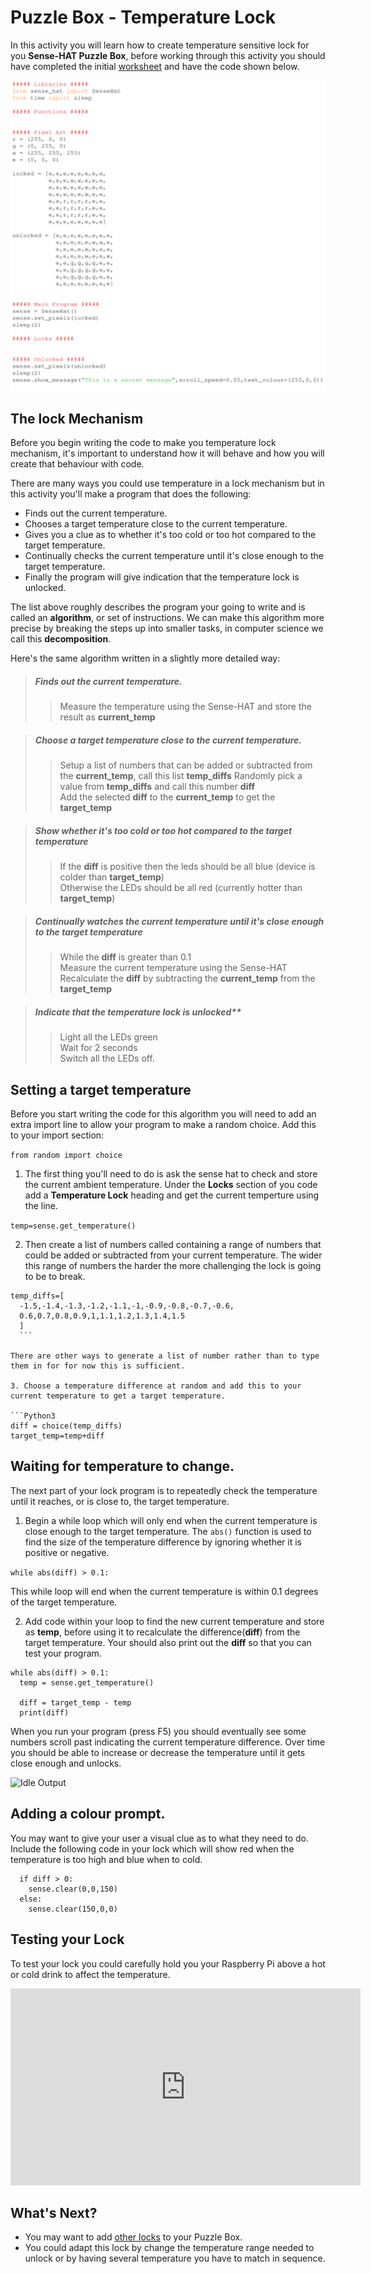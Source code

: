 # Puzzle Box - Temperature Lock
In this activity you will learn how to create temperature sensitive lock for you **Sense-HAT Puzzle Box**, before working through this activity you should have completed the initial [worksheet](worksheet.md) and have the code shown below.

![Code version 2](images/code2.png)

## The lock Mechanism
Before you begin writing the code to make you temperature lock mechanism, it's important to understand how it will behave and how you will create that behaviour with code.

There are many ways you could use temperature in a lock mechanism but in this activity you'll make a program that does the following:

- Finds out the current temperature.
- Chooses a target temperature close to the current temperature.
- Gives you a clue as to whether it's too cold or too hot compared to the target temperature.
- Continually checks the current temperature until it's close enough to the target temperature.
- Finally the program will give indication that the temperature lock is unlocked.

The list above roughly describes the program your going to write and is called an **algorithm**, or set of instructions. We can make this algorithm more precise by breaking the steps up into smaller tasks, in computer science we call this **decomposition**.

Here's the same algorithm written in a slightly more detailed way:

> ##### Finds out the current temperature.
> > Measure the temperature using the Sense-HAT and store the result as **current_temp**

> ##### Choose a target temperature close to the current temperature.
> > Setup a list of numbers that can be added or subtracted from the **current_temp**, call this list **temp_diffs**
> > Randomly pick a value from **temp_diffs** and call this number **diff**  
> > Add the selected **diff** to the **current_temp** to get the **target_temp**  

> ##### Show whether it's too cold or too hot compared to the target temperature
> > If the **diff** is positive then the leds should be all blue (device is colder than **target_temp**)  
> > Otherwise the LEDs should be all red (currently hotter than **target_temp**)  

> ##### Continually watches the current temperature until it's close enough to the target temperature
> > While the **diff** is greater than 0.1  
> > Measure the current temperature using the Sense-HAT  
> > Recalculate the **diff** by subtracting the **current_temp** from the **target_temp**  

> ##### Indicate that the temperature lock is unlocked**
> > Light all the LEDs green  
> > Wait for 2 seconds  
> > Switch all the LEDs off.  

## Setting a target temperature
Before you start writing the code for this algorithm you will need to add an extra import line to allow your program to make a random choice. Add this to your import section:

`from random import choice`

1. The first thing you'll need to do is ask the sense hat to check and store the current ambient temperature. Under the **Locks** section of you code add a **Temperature Lock** heading and get the current temperture using the line.

  `temp=sense.get_temperature()`

2. Then create a list of numbers called containing a range of numbers that could be added or subtracted from your current temperature. The wider this range of numbers the harder the more challenging the lock is going to be to break.

  ```python3
  temp_diffs=[
    -1.5,-1.4,-1.3,-1.2,-1.1,-1,-0.9,-0.8,-0.7,-0.6,
    0.6,0.7,0.8,0.9,1,1.1,1.2,1.3,1.4,1.5
    ]
    ```

  There are other ways to generate a list of number rather than to type them in for for now this is sufficient.

3. Choose a temperature difference at random and add this to your current temperature to get a target temperature.

  ```Python3
  diff = choice(temp_diffs)
  target_temp=temp+diff
  ```

## Waiting for temperature to change.
The next part of your lock program is to repeatedly check the temperature until it reaches, or is close to, the target temperature.

1. Begin a while loop which will only end when the current temperature is close enough to the target temperature. The `abs()` function is used to find the size of the temperature difference by ignoring whether it is positive or negative.

  `while abs(diff) > 0.1:`

  This while loop will end when the current temperature is within 0.1 degrees of the target temperature.

2. Add code within your loop to find the new current temperature and store as **temp**, before using it to recalculate the difference(**diff**) from the target temperature. Your should also
print out the **diff** so that you can test your program.

  ```Python3
  while abs(diff) > 0.1:
    temp = sense.get_temperature()

    diff = target_temp - temp
    print(diff)
  ```

  When you run your program (press F5) you should eventually see some numbers scroll past indicating the current temperature difference. Over time you should be able to increase or decrease the temperature until it gets close enough and unlocks.

![Idle Output]()

## Adding a colour prompt.
You may want to give your user a visual clue as to what they need to do. Include the following code in your lock which will show red when the temperature is too high and blue when to cold.

  ```Python3
    if diff > 0:
      sense.clear(0,0,150)
    else:
      sense.clear(150,0,0)
  ```

## Testing your Lock
To test your lock you could carefully hold you your Raspberry Pi above a hot or cold drink to affect the temperature.

<iframe width="560" height="315" src="https://www.youtube.com/embed/zIgaA9zaaA4" frameborder="0" allowfullscreen></iframe>

## What's Next?
- You may want to add [other locks](worksheet.md) to your Puzzle Box.
- You could adapt this lock by change the temperature range needed to unlock or by having several temperature you have to match in sequence.
